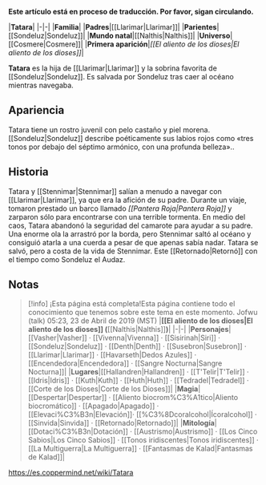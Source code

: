 **Este artículo está en proceso de traducción. Por favor, sigan circulando.**


|**Tatara**|
|-|-|
|**Familia**|
|**Padres**|[[Llarimar\|Llarimar]]|
|**Parientes**|[[Sondeluz\|Sondeluz]]|
|**Mundo natal**|[[Nalthis\|Nalthis]]|
|**Universo**|[[Cosmere\|Cosmere]]|
|**Primera aparición**|*[[El aliento de los dioses\|El aliento de los dioses]]*|

**Tatara** es la hija de [[Llarimar\|Llarimar]] y la sobrina favorita de [[Sondeluz\|Sondeluz]]. Es salvada por Sondeluz tras caer al océano mientras navegaba.

## Apariencia
Tatara tiene un rostro juvenil con pelo castaño y piel morena. [[Sondeluz\|Sondeluz]] describe poéticamente sus labios rojos como «tres tonos por debajo del séptimo armónico, con una profunda belleza»..

## Historia
Tatara y [[Stennimar\|Stennimar]] salían a menudo a navegar con [[Llarimar\|Llarimar]], ya que era la afición de su padre. Durante un viaje, tomaron prestado un barco llamado *[[Pantera Roja\|Pantera Roja]]* y zarparon sólo para encontrarse con una terrible tormenta. En medio del caos, Tatara abandonó la seguridad del camarote para ayudar a su padre. Una enorme ola la arrastró por la borda, pero Stennimar saltó al océano y consiguió atarla a una cuerda a pesar de que apenas sabía nadar. Tatara se salvó, pero a costa de la vida de Stennimar. Este [[Retornado\|Retornó]] con el tiempo como Sondeluz el Audaz.

## Notas

> [!info] ¡Esta página está completa!Esta página contiene todo el conocimiento que tenemos sobre este tema en este momento.
Jofwu (talk) 05:23, 23 de Abril de 2019 (MST)
|**[[El aliento de los dioses\|El aliento de los dioses]] (**[[Nalthis\|Nalthis]]**)**|
|-|-|
|**Personajes**|[[Vasher\|Vasher]] · [[Vivenna\|Vivenna]] · [[Sisirinah\|Siri]] · [[Sondeluz\|Sondeluz]] · [[Denth\|Denth]] · [[Susebron\|Susebron]] · [[Llarimar\|Llarimar]] · [[Havarseth\|Dedos Azules]] · [[Encendedora\|Encendedora]] · [[Sangre Nocturna\|Sangre Nocturna]]|
|**Lugares**|[[Hallandren\|Hallandren]] · [[T'Telir\|T'Telir]] · [[Idris\|Idris]] · [[Kuth\|Kuth]] · [[Huth\|Huth]] · [[Tedradel\|Tedradel]] · [[Corte de los Dioses\|Corte de los Dioses]]|
|**Magia**|[[Despertar\|Despertar]] · [[Aliento biocrom%C3%A1tico\|Aliento biocromático]] · [[Apagado\|Apagado]] · [[Elevaci%C3%B3n\|Elevación]]· [[%C3%8Dcoralcohol\|Ícoralcohol]] · [[Sinvida\|Sinvida]] · [[Retornado\|Retornado]]|
|**Mitología**|[[Dotaci%C3%B3n\|Dotación]] · [[Austrismo\|Austrismo]] · [[Los Cinco Sabios\|Los Cinco Sabios]] · [[Tonos iridiscentes\|Tonos iridiscentes]] · [[La Multiguerra\|La Multiguerra]] · [[Fantasmas de Kalad\|Fantasmas de Kalad]]|



https://es.coppermind.net/wiki/Tatara
